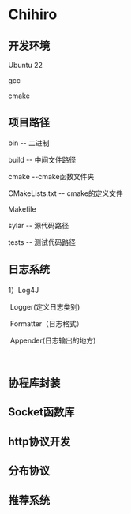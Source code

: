 #  Chihiro

## 开发环境

Ubuntu 22

gcc

cmake

## 项目路径

bin -- 二进制

build -- 中间文件路径

cmake --cmake函数文件夹

CMakeLists.txt -- cmake的定义文件

Makefile 

sylar -- 源代码路径 

tests -- 测试代码路径

## 日志系统

1）Log4J

​	Logger(定义日志类别)

​		Formatter（日志格式）

​	Appender(日志输出的地方)

​	

## 协程库封装

## Socket函数库

## http协议开发

## 分布协议

## 推荐系统

